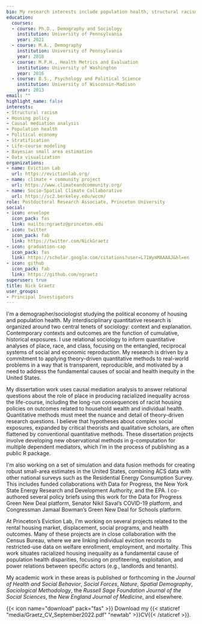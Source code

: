 ```yaml
---
bio: My research interests include population health, structural racism, housing policy, small area estimation, and causal mediation analysis.
education:
  courses:
  - course: Ph.D., Demography and Sociology
    institution: University of Pennsylvania 
    year: 2021
  - course: M.A., Demography
    institution: University of Pennsylvania
    year: 2018
  - course: M.P.H., Health Metrics and Evaluation
    institution: University of Washington
    year: 2016
  - course: B.S., Psychology and Political Science
    institution: University of Wisconsin-Madison
    year: 2013
email: ""
highlight_name: false
interests:
- Structural racism
- Housing policy
- Causal mediation analysis
- Population health
- Political economy
- Stratification
- Life-course modeling
- Bayesian small area estimation
- Data visualization
organizations:
- name: Eviction Lab
  url: https://evictionlab.org/
- name: climate + community project
  url: https://www.climateandcommunity.org/
- name: Socio-Spatial Climate Collaborative
  url: https://sc2.berkeley.edu/wccm/
role: Postdoctoral Research Associate, Princeton University
social:
- icon: envelope
  icon_pack: fas
  link: mailto:ngraetz@princeton.edu
- icon: twitter
  icon_pack: fab
  link: https://twitter.com/NickGraetz
- icon: graduation-cap
  icon_pack: fas
  link: https://scholar.google.com/citations?user=L71WymMAAAAJ&hl=en
- icon: github
  icon_pack: fab
  link: https://github.com/ngraetz
superuser: true
title: Nick Graetz
user_groups:
- Principal Investigators
---
```


I'm a demographer/sociologist studying the political economy of housing and population health. My interdisciplinary quantitative research is organized around two central tenets of sociology: context and explanation. Contemporary contexts and outcomes are the function of cumulative, historical exposures. I use relational sociology to inform quantitative analyses of place, race, and class, focusing on the entangled, reciprocal systems of social and economic reproduction. My research is driven by a commitment to applying theory-driven quantitative methods to real-world problems in a way that is transparent, reproducible, and motivated by a need to address the fundamental causes of social and health inequity in the United States. 

My dissertation work uses causal mediation analysis to answer relational questions about the role of place in producing racialized inequality across the life-course, including the long-run consequences of racist housing policies on outcomes related to household wealth and individual health. Quantitative methods must meet the nuance and detail of theory-driven research questions. I believe that hypotheses about complex social exposures, expanded by critical theorists and qualitative scholars, are often flattened by conventional quantitative methods. These dissertation projects involve developing new observational methods in g-computation for multiple dependent mediators, which I’m in the process of publishing as a public R package. 

I'm also working on a set of simulation and data fusion methods for creating robust small-area estimates  in the United States, combining ACS data with other national surveys such as the Residential Energy Consumption Survey. This includes funded collaborations with Data for Progress, the New York State Energy Research and Development Authority, and the EPA. I co-authored several policy briefs using this work for the Data for Progress Green New Deal platform, Senator Nikil Saval’s COVID-19 platform, and Congressman Jamaal Bowman’s Green New Deal for Schools platform. 

At Princeton’s Eviction Lab, I'm working on several projects related to the rental housing market, displacement, social programs, and health outcomes. Many of these projects are in close collaboration with the Census Bureau, where we are linking individual eviction records to restricted-use data on welfare enrollment, employment, and mortality. This work situates racialized housing inequality as a fundamental cause of population health disparities, focusing on profiteering, exploitation, and power relations between specific actors (e.g., landlords and tenants). 

My academic work in these areas is published or forthcoming in the _Journal of Health and Social Behavior_, _Social Forces_, _Nature_, _Spatial Demography_, _Sociological Methodology_, the _Russell Sage Foundation Journal of the Social Sciences_, the _New England Journal of Medicine_, and elsewhere.

{{< icon name="download" pack="fas" >}} Download my {{< staticref "media/Graetz_CV_September2022.pdf" "newtab" >}}CV{{< /staticref >}}.

